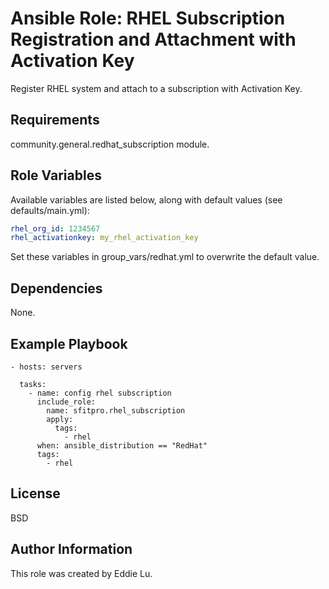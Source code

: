 Ansible Role: RHEL Subscription Registration and Attachment with Activation Key
=========

Register RHEL system and attach to a subscription with Activation Key.

Requirements
------------

community.general.redhat_subscription module.

Role Variables
--------------

Available variables are listed below, along with default values (see defaults/main.yml):

```yaml
rhel_org_id: 1234567
rhel_activationkey: my_rhel_activation_key
```

Set these variables in group_vars/redhat.yml to overwrite the default value.

Dependencies
------------

None.

Example Playbook
----------------

    - hosts: servers

      tasks:
        - name: config rhel subscription
          include_role:
            name: sfitpro.rhel_subscription
            apply:
              tags:
                - rhel
          when: ansible_distribution == "RedHat"
          tags:
            - rhel

License
-------

BSD

Author Information
------------------

This role was created by Eddie Lu.
